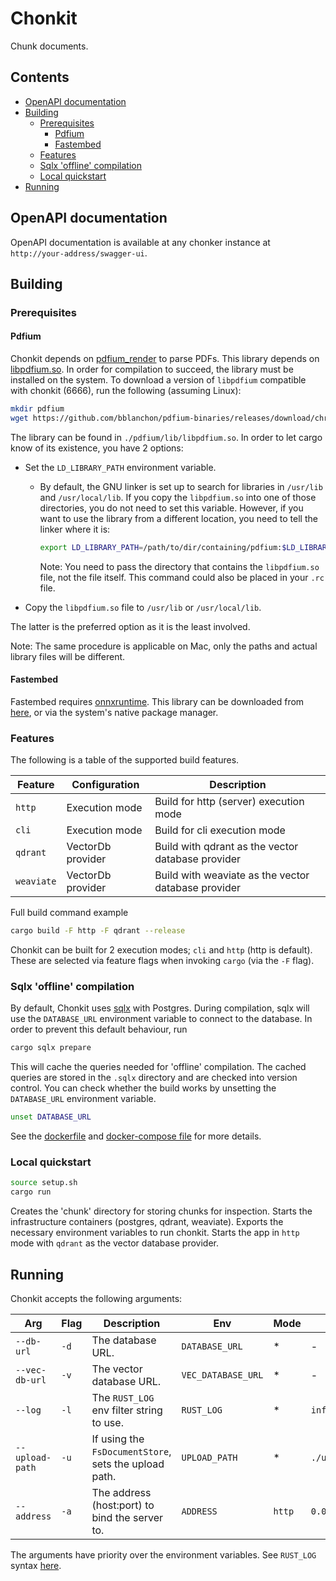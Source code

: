 # Chonkit

Chunk documents.

## Contents

- [OpenAPI documentation](#openapi-documentation)
- [Building](#building)
  - [Prerequisites](#prerequisites)
    - [Pdfium](#pdfium)
    - [Fastembed](#fastembed)
  - [Features](#features)
  - [Sqlx 'offline' compilation](#sqlx-offline-compilation)
  - [Local quickstart](#local-quickstart)
- [Running](#running)

## OpenAPI documentation

OpenAPI documentation is available at any chonker instance at `http://your-address/swagger-ui`.

## Building

### Prerequisites

#### Pdfium

Chonkit depends on [pdfium_render](https://github.com/ajrcarey/pdfium-render) to parse PDFs.
This library depends on [libpdfium.so](https://github.com/bblanchon/pdfium-binaries).
In order for compilation to succeed, the library must be installed on the system.
To download a version of `libpdfium` compatible with chonkit (6666),
run the following (assuming Linux):

```bash
mkdir pdfium
wget https://github.com/bblanchon/pdfium-binaries/releases/download/chromium%2F6666/pdfium-linux-x64.tgz -O - | tar -xzvf - -C ./pdfium
```

The library can be found in `./pdfium/lib/libpdfium.so`.
In order to let cargo know of its existence, you have 2 options:

- Set the `LD_LIBRARY_PATH` environment variable.

  - By default, the GNU linker is set up to search for libraries in `/usr/lib` and `/usr/local/lib`.
    If you copy the `libpdfium.so` into one of those directories, you do not need to set this variable.
    However, if you want to use the library from a different location, you need to tell the linker where it is:

    ```bash
    export LD_LIBRARY_PATH=/path/to/dir/containing/pdfium:$LD_LIBRARY_PATH
    ```

    Note: You need to pass the directory that contains the `libpdfium.so` file, not the file itself.
    This command could also be placed in your `.rc` file.

- Copy the `libpdfium.so` file to `/usr/lib` or `/usr/local/lib`.

The latter is the preferred option as it is the least involved.

Note: The same procedure is applicable on Mac, only the paths and actual library files will be different.

#### Fastembed

Fastembed requires [onnxruntime](https://github.com/microsoft/onnxruntime).
This library can be downloaded from [here](https://github.com/microsoft/onnxruntime/releases), or via
the system's native package manager.

### Features

The following is a table of the supported build features.

| Feature    | Configuration     | Description                                         |
| ---------- | ----------------- | --------------------------------------------------- |
| `http`     | Execution mode    | Build for http (server) execution mode              |
| `cli`      | Execution mode    | Build for cli execution mode                        |
| `qdrant`   | VectorDb provider | Build with qdrant as the vector database provider   |
| `weaviate` | VectorDb provider | Build with weaviate as the vector database provider |

Full build command example

```bash
cargo build -F http -F qdrant --release
```

Chonkit can be built for 2 execution modes; `cli` and `http` (http is default).
These are selected via feature flags when invoking `cargo` (via the `-F` flag).

### Sqlx 'offline' compilation

By default, Chonkit uses [sqlx](https://github.com/launchbadge/sqlx) with Postgres.
During compilation, sqlx will use the `DATABASE_URL` environment variable to connect to the database.
In order to prevent this default behaviour, run

```bash
cargo sqlx prepare
```

This will cache the queries needed for 'offline' compilation. The cached queries are stored in the `.sqlx`
directory and are checked into version control. You can check whether the build works by unsetting
the `DATABASE_URL` environment variable.

```bash
unset DATABASE_URL
```

See the [dockerfile](Dockerfile) and [docker-compose file](docker-compose.yml) for more details.

### Local quickstart

```bash
source setup.sh
cargo run
```

Creates the 'chunk' directory for storing chunks for inspection.
Starts the infrastructure containers (postgres, qdrant, weaviate).
Exports the necessary environment variables to run chonkit.
Starts the app in `http` mode with `qdrant` as the vector database provider.

## Running

Chonkit accepts the following arguments:

| Arg             | Flag | Description                                           | Env                | Mode   | Default                               |
| --------------- | ---- | ----------------------------------------------------- | ------------------ | ------ | ------------------------------------- |
| `--db-url`      | `-d` | The database URL.                                     | `DATABASE_URL`     | \*     | -                                     |
| `--vec-db-url`  | `-v` | The vector database URL.                              | `VEC_DATABASE_URL` | \*     | -                                     |
| `--log`         | `-l` | The `RUST_LOG` env filter string to use.              | `RUST_LOG`         | \*     | `info,h2=off,lopdf=off,chonkit=debug` |
| `--upload-path` | `-u` | If using the `FsDocumentStore`, sets the upload path. | `UPLOAD_PATH`      | \*     | `./upload`                            |
| `--address`     | `-a` | The address (host:port) to bind the server to.        | `ADDRESS`          | `http` | `0.0.0.0:42069`                       |

The arguments have priority over the environment variables.
See `RUST_LOG` syntax [here](https://rust-lang-nursery.github.io/rust-cookbook/development_tools/debugging/config_log.html#configure-logging).
